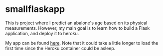 # smallflaskapp

This is project where I predict an abalone's age based on its physical measurements. However, my main goal is to learn how to build a Flask application, and deploy it to heroku. 

My app can be found [here](https://abaloneringsprediction.herokuapp.com/). Note that it could take a little longer to load the first time since the Heroku container could be asleep. 
